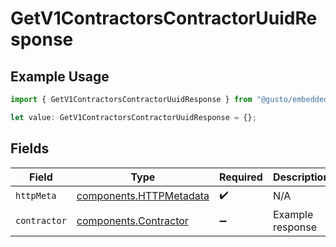 # GetV1ContractorsContractorUuidResponse

## Example Usage

```typescript
import { GetV1ContractorsContractorUuidResponse } from "@gusto/embedded-api/models/operations/getv1contractorscontractoruuid.js";

let value: GetV1ContractorsContractorUuidResponse = {};
```

## Fields

| Field                                                              | Type                                                               | Required                                                           | Description                                                        |
| ------------------------------------------------------------------ | ------------------------------------------------------------------ | ------------------------------------------------------------------ | ------------------------------------------------------------------ |
| `httpMeta`                                                         | [components.HTTPMetadata](../../models/components/httpmetadata.md) | :heavy_check_mark:                                                 | N/A                                                                |
| `contractor`                                                       | [components.Contractor](../../models/components/contractor.md)     | :heavy_minus_sign:                                                 | Example response                                                   |